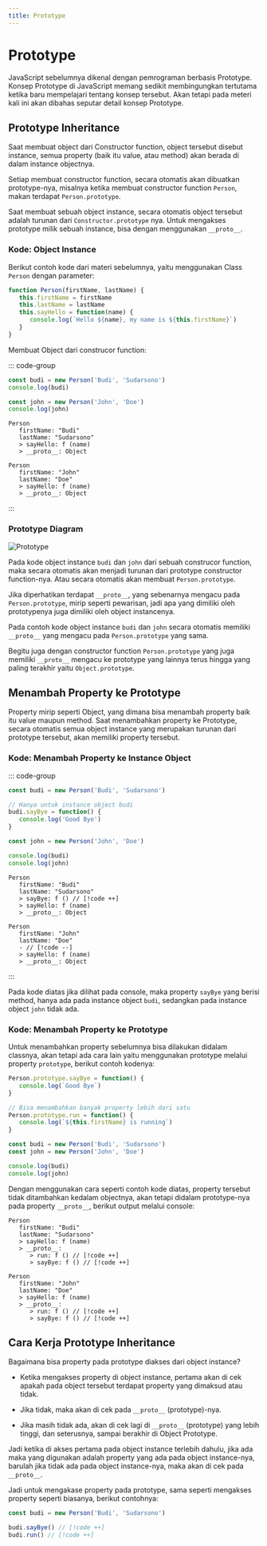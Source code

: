 ```yaml
---
title: Prototype
---
```


# Prototype

JavaScript sebelumnya dikenal dengan pemrograman berbasis Prototype. Konsep Prototype di JavaScript memang sedikit membingungkan tertutama ketika baru mempelajari tentang konsep tersebut. Akan tetapi pada meteri kali ini akan dibahas seputar detail konsep Prototype.

## Prototype Inheritance

Saat membuat object dari Constructor function, object tersebut disebut instance, semua property (baik itu value, atau method) akan berada di dalam instance objectnya.

Setiap membuat constructor function, secara otomatis akan dibuatkan prototype-nya, misalnya ketika membuat constructor function `Person`, makan terdapat `Person.prototype`.

Saat membuat sebuah object instance, secara otomatis object tersebut adalah turunan dari `Constructor.prototype` nya. Untuk mengakses prototype milik sebuah instance, bisa dengan menggunakan `__proto__`.

### Kode: Object Instance

Berikut contoh kode dari materi sebelumnya, yaitu menggunakan Class `Person` dengan parameter:

```js
function Person(firstName, lastName) {
   this.firstName = firstName
   this.lastName = lastName
   this.sayHello = function(name) {
      console.log(`Hello ${name}, my name is ${this.firstName}`)
   }
}
```

Membuat Object dari construcor function:

::: code-group
```js [Instance]
const budi = new Person('Budi', 'Sudarsono')
console.log(budi)

const john = new Person('John', 'Doe')
console.log(john)
```

``` [Console]
Person
   firstName: "Budi"
   lastName: "Sudarsono"
   > sayHello: f (name)
   > __proto__: Object

Person
   firstName: "John"
   lastName: "Doe"
   > sayHello: f (name)
   > __proto__: Object
```
:::

### Prototype Diagram

![Prototype](/images/prototype-diagram.png)

Pada kode object instance `budi` dan `john` dari sebuah construcor function, maka secara otomatis akan menjadi turunan dari prototype constructor function-nya. Atau secara otomatis akan membuat `Person.prototype`.

Jika diperhatikan terdapat `__proto__`, yang sebenarnya mengacu pada `Person.prototype`, mirip seperti pewarisan, jadi apa yang dimiliki oleh prototypenya juga dimiliki oleh object instancenya. 

Pada contoh kode object instance `budi` dan `john` secara otomatis memiliki `__proto__` yang mengacu pada `Person.prototype` yang sama.

Begitu juga dengan constructor function `Person.prototype` yang juga memiliki `__proto__` mengacu ke prototype yang lainnya terus hingga yang paling terakhir yaitu `Object.prototype`.

## Menambah Property ke Prototype

Property mirip seperti Object, yang dimana bisa menambah property baik itu value maupun method.
Saat menambahkan property ke Prototype, secara otomatis semua object instance yang merupakan turunan dari prototype tersebut, akan memiliki property tersebut.

### Kode: Menambah Property ke Instance Object

::: code-group
```js [Object Instance]
const budi = new Person('Budi', 'Sudarsono')

// Hanya untuk instance object budi
budi.sayBye = function() {
   console.log('Good Bye')
}

const john = new Person('John', 'Doe')

console.log(budi)
console.log(john)
```

``` [Console]
Person
   firstName: "Budi"
   lastName: "Sudarsono"
   > sayBye: f () // [!code ++]
   > sayHello: f (name)
   > __proto__: Object

Person
   firstName: "John"
   lastName: "Doe"
   - // [!code --]
   > sayHello: f (name)
   > __proto__: Object
```
:::

Pada kode diatas jika dilihat pada console, maka property `sayBye` yang berisi method, hanya ada pada instance object `budi`, sedangkan pada instance object `john` tidak ada.

### Kode: Menambah Property ke Prototype

Untuk menambahkan property sebelumnya bisa dilakukan didalam classnya, akan tetapi ada cara lain yaitu menggunakan prototype melalui property `prototype`, berikut contoh kodenya:

```js
Person.prototype.sayBye = function() {
   console.log(`Good Bye`)
}

// Bisa menambahkan banyak property lebih dari satu
Person.prototype.run = function() {
   console.log(`${this.firstName} is running`)
}

const budi = new Person('Budi', 'Sudarsono')
const john = new Person('John', 'Doe')

console.log(budi)
console.log(john)
```

Dengan menggunakan cara seperti contoh kode diatas, property tersebut tidak ditambahkan kedalam objectnya, akan tetapi didalam prototype-nya pada property `__proto__`, berikut output melalui console:

```
Person
   firstName: "Budi"
   lastName: "Sudarsono"
   > sayHello: f (name)
   > __proto__: 
      > run: f () // [!code ++]
      > sayBye: f () // [!code ++]

Person
   firstName: "John"
   lastName: "Doe"
   > sayHello: f (name)
   > __proto__: 
      > run: f () // [!code ++]
      > sayBye: f () // [!code ++]
```

## Cara Kerja Prototype Inheritance

Bagaimana bisa property pada prototype diakses dari object instance?

- Ketika mengakses property di object instance, pertama akan di cek apakah pada object tersebut terdapat property yang dimaksud atau tidak. 

- Jika tidak, maka akan di cek pada `__proto__` (prototype)-nya. 

- Jika masih tidak ada, akan di cek lagi di `__proto__` (prototype) yang lebih tinggi, dan seterusnya, sampai berakhir di Object Prototype.

Jadi ketika di akses pertama pada object instance terlebih dahulu, jika ada maka yang digunakan adalah property yang ada pada object instance-nya, barulah jika tidak ada pada object instance-nya, maka akan di cek pada `__proto__`.

Jadi untuk mengakase property pada prototype, sama seperti mengakses property seperti biasanya, berikut contohnya:

```js
const budi = new Person('Budi', 'Sudarsono')

budi.sayBye() // [!code ++]
budi.run() // [!code ++]
```